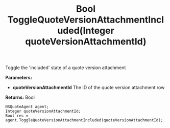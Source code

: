 ﻿---
uid: crmscript_ref_NSQuoteAgent_ToggleQuoteVersionAttachmentIncluded
title: Bool ToggleQuoteVersionAttachmentIncluded(Integer quoteVersionAttachmentId)
intellisense: NSQuoteAgent.ToggleQuoteVersionAttachmentIncluded
keywords: NSQuoteAgent, ToggleQuoteVersionAttachmentIncluded
so.topic: reference
---

Toggle the 'included' state of a quote version attachment

**Parameters:**
 - **quoteVersionAttachmentId** The ID of the quote version attachment row

**Returns:** Bool

```crmscript
NSQuoteAgent agent;
Integer quoteVersionAttachmentId;
Bool res = agent.ToggleQuoteVersionAttachmentIncluded(quoteVersionAttachmentId);
```

